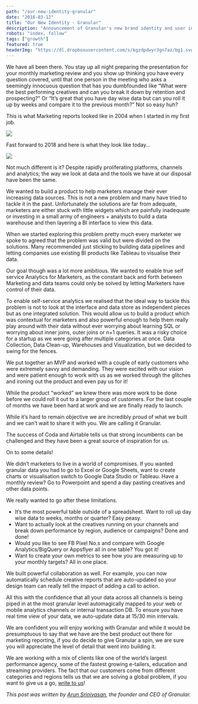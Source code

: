 ```yaml
---
path: "/our-new-identity-granular"
date: "2018-03-12"
title: "Our New Identity - Granular"
description: "Announcement of Granular's new brand identity and user interface by founder and CEO Arun Srinivasan. What are the problems that Granular is solving for marketers?"
robots: "index, follow"
tags: ["growth"]
featured: true
headerImg: "https://dl.dropboxusercontent.com/s/kgzdpdwyr3gn7az/bg1.svg?dl=1"
---
```


We have all been there. You stay up all night preparing the presentation for
your monthly marketing review and you show up thinking you have every question
covered, until that one person in the meeting who asks a seemingly innocuous
question that has you dumbfounded like “What were the best performing creatives
and can you break it down by retention and prospecting?” Or “It’s great that you
have day wise data but can you roll it up by weeks and compare it to the
previous month?” Not so easy huh?

This is what Marketing reports looked like in 2004 when I started in my first
job.

![](https://cdn-images-1.medium.com/max/2000/0*3biuXVky0ro5N9IB.png)

Fast forward to 2018 and here is what they look like today…

![](https://cdn-images-1.medium.com/max/2000/0*3CcDg4wNxn78Emds.png)

Not much different is it? Despite rapidly proliferating platforms, channels and
analytics; the way we look at data and the tools we have at our disposal have
been the same.

We wanted to build a product to help marketers manage their ever increasing data
sources. This is not a new problem and many have tried to tackle it in the past.
Unfortunately the solutions are far from adequate, marketers are either stuck
with little widgets which are painfully inadequate or investing in a small army
of engineers + analysts to build a data warehouse and then layering a BI
interface to view this data.

When we started exploring this problem pretty much every marketer we spoke to
agreed that the problem was valid but were divided on the solutions. Many
recommended just sticking to building data pipelines and letting companies use
existing BI products like Tableau to visualise their data.

Our goal though was a lot more ambitious. We wanted to enable true self service
Analytics for Marketers, as the constant back and forth between Marketing and
data teams could only be solved by letting Marketers have control of their data.

To enable self-service analytics we realised that the ideal way to tackle this
problem is not to look at the interface and data store as independent pieces but
as one integrated solution. This would allow us to build a product which was
contextual for marketers and also powerful enough to help them really play
around with their data without ever worrying about learning SQL or worrying
about inner joins, outer joins or n+1 queries. It was a risky choice for a
startup as we were going after multiple categories at once. Data Collection,
Data Clean-up, Warehouses and Visualization, but we decided to swing for the
fences.

We put together an MVP and worked with a couple of early customers who were
extremely savvy and demanding. They were excited with our vision and were
patient enough to work with us as we worked through the glitches and ironing out
the product and even pay us for it!

While the product “worked” we knew there was more work to be done before we
could roll it out to a larger group of customers. For the last couple of months
we have been hard at work and we are finally ready to launch.

While it’s hard to remain objective we are incredibly proud of what we built and
we can’t wait to share it with you. We are calling it Granular.

The success of Coda and Airtable tells us that strong incumbents can be
challenged and they have been a great source of inspiration for us.

On to some details!

We didn’t marketers to live in a world of compromises. If you wanted granular
data you had to go to Excel or Google Sheets, want to create charts or
visualisation switch to Google Data Studio or Tableau. Have a monthly review? Go
to Powerpoint and spend a day pasting creatives and other data points.

We really wanted to go after these limitations.

* It’s the most powerful table outside of a spreadsheet. Want to roll up day wise
  data to weeks, months or quarter? Easy peasy.
* Want to actually look at the creatives running on your channels and break down
  performance by region, audience or campaigns? Done and done!
* Would you like to see FB Pixel No.s and compare with Google Analytics/BigQuery
  or Appsflyer all in one table? You got it!
* Want to create your own metrics to see how you are measuring up to your monthly
  targets? All in one place.

We built powerful collaboration as well. For example, you can now automatically
schedule creative reports that are auto-updated so your design team can really
tell the impact of adding a call to action.

All this with the confidence that all your data across all channels is being
piped in at the most granular level automagically mapped to your web or mobile
analytics channels or internal transaction DB. To ensure you have real time view
of your data, we auto-update data at 15/30 min intervals.

We are confident you will enjoy working with Granular and while it would be
presumptuous to say that we have are the best product out there for marketing
reporting, if you do decide to give Granular a spin, we are sure you will
appreciate the level of detail that went into building it.

We are working with a mix of clients like one of the world’s largest performance
agency, some of the fastest growing e-tailers, education and streaming
providers. The fact that our customers come from different categories and
regions tells us that we are solving a global problem, if you want to give us a
go, [write to us](mailto:sales@granularhq.com)!

_This post was written by [Arun
Srinivasan](https://www.linkedin.com/in/arun-srinivasan/), the founder and CEO
of Granular._
